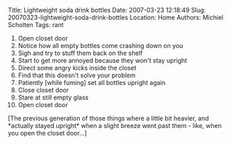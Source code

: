 Title: Lightweight soda drink bottles
Date: 2007-03-23 12:18:49
Slug: 20070323-lightweight-soda-drink-bottles
Location: Home
Authors: Michiel Scholten
Tags: rant

<ol>
<li>Open closet door</li>
<li>Notice how all empty bottles come crashing down on you</li>
<li>Sigh and try to stuff them back on the shelf</li>
<li>Start to get more annoyed because they won't stay upright</li>
<li>Direct some angry kicks inside the closet</li>
<li>Find that this doesn't solve your problem</li>
<li>Patiently [while fuming] set all bottles upright again</li>
<li>Close closet door</li>
<li>Stare at still empty glass</li>
<li>Open closet door</li>
</ol>

<p>[The previous generation of those things where a little bit heavier, and *actually stayed upright* when a slight breeze went past them - like, when you open the closet door...]</p>